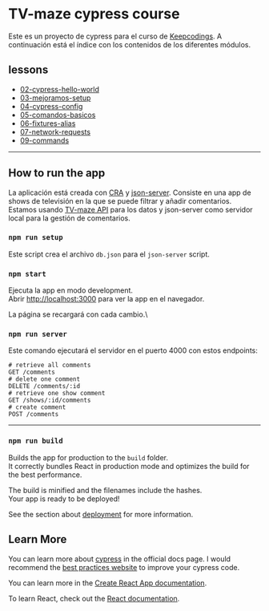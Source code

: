 # TV-maze cypress course

Este es un proyecto de cypress para el curso de [Keepcodings](https://keepcoding.io/). A continuación está el índice con los contenidos de los diferentes módulos.

## lessons

- [02-cypress-hello-world](https://github.com/cypress-es/tv-maze-app/blob/main/lessons/02-cypress-hello-world.md)
- [03-mejoramos-setup](https://github.com/cypress-es/tv-maze-app/blob/main/lessons/03-mejoramos-setup.md)
- [04-cypress-config](https://github.com/cypress-es/tv-maze-app/blob/main/lessons/04-cypress-config.md)
- [05-comandos-basicos](https://github.com/cypress-es/tv-maze-app/blob/main/lessons/05-comandos-basicos.md)
- [06-fixtures-alias](https://github.com/cypress-es/tv-maze-app/blob/main/lessons/06-fixtures-alias.md)
- [07-network-requests](https://github.com/cypress-es/tv-maze-app/blob/main/lessons/07-network-requests.md)
- [09-commands](https://github.com/cypress-es/tv-maze-app/blob/main/lessons/09-commands.md)

---

## How to run the app

La aplicación está creada con [CRA](https://reactjs.org/docs/create-a-new-react-app.html) y [json-server](https://github.com/typicode/json-server). Consiste en una app de shows de televisión en la que se puede filtrar y añadir comentarios. Estamos usando [TV-maze API]() para los datos y json-server como servidor local para la gestión de comentarios.

### `npm run setup`

Este script crea el archivo `db.json` para el `json-server` script.

### `npm start`

Ejecuta la app en modo development.\
Abrir [http://localhost:3000](http://localhost:3000) para ver la app en el navegador.

La página se recargará con cada cambio.\

### `npm run server`

Este comando ejecutará el servidor en el puerto 4000 con estos endpoints:

```
# retrieve all comments
GET /comments
# delete one comment
DELETE /comments/:id
# retrieve one show comment
GET /shows/:id/comments
# create comment
POST /comments
```

---

### `npm run build`

Builds the app for production to the `build` folder.\
It correctly bundles React in production mode and optimizes the build for the best performance.

The build is minified and the filenames include the hashes.\
Your app is ready to be deployed!

See the section about [deployment](https://facebook.github.io/create-react-app/docs/deployment) for more information.


## Learn More

You can learn more about [cypress](https://www.cypress.io/) in the official docs page. I would recommend the [best practices website](https://docs.cypress.io/guides/references/best-practices) to improve your cypress code.

You can learn more in the [Create React App documentation](https://facebook.github.io/create-react-app/docs/getting-started).

To learn React, check out the [React documentation](https://reactjs.org/).
